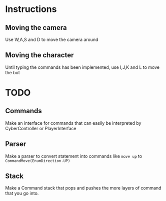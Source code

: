 # Instructions
## Moving the camera
Use W,A,S and D to move the camera around
## Moving the character
Until typing the commands has been implemented, use I,J,K and L to move the bot

# TODO
## Commands
Make an interface for commands that can easily be interpreted by CyberController or PlayerInterface

## Parser
Make a parser to convert statement into commands like `move up` to `CommandMove(EnumDirection.UP)`

## Stack
Make a Command stack that pops and pushes the more layers of command that you go into.